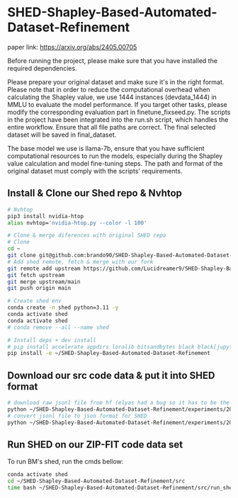 # SHED-Shapley-Based-Automated-Dataset-Refinement

paper link: https://arxiv.org/abs/2405.00705

Before running the project, please make sure that you have installed the required dependencies.

Please prepare your original dataset and make sure it's in the right format.
Please note that in order to reduce the computational overhead when calculating the Shapley value, we use 1444 instances (devdata_1444) in MMLU to evaluate the model performance. If you target other tasks, please modify the corresponding evaluation part in finetune_fixseed.py.
The scripts in the project have been integrated into the run.sh script, which handles the entire workflow. Ensure that all file paths are correct. The final selected dataset will be saved in final_dataset.

The base model we use is llama-7b, ensure that you have sufficient computational resources to run the models, especially during the Shapley value calculation and model fine-tuning steps.
The path and format of the original dataset must comply with the scripts' requirements.

## Install & Clone our Shed repo & Nvhtop
```bash
# Nvhtop 
pip3 install nvidia-htop
alias nvhtop='nvidia-htop.py --color -l 100'

# Clone & merge diferences with original SHED repo
# Clone
cd ~
git clone git@github.com:brando90/SHED-Shapley-Based-Automated-Dataset-Refinement.git
# Add shed remote, fetch & merge with our fork
git remote add upstream https://github.com/Lucidreamer9/SHED-Shapley-Based-Automated-Dataset-Refinement.git
git fetch upstream
git merge upstream/main
git push origin main

# Create shed env
conda create -n shed python=3.11 -y
conda activate shed
conda activate shed
# conda remove --all --name shed

# Install deps + dev install
# pip install accelerate appdirs loralib bitsandbytes black black[jupyter] datasets fire sentencepiece gradio && pip install git+https://github.com/huggingface/peft.git && pip install git+https://github.com/huggingface/transformers.git
pip install -e ~/SHED-Shapley-Based-Automated-Dataset-Refinement
```

## Download our src code data & put it into SHED format
```bash
# download raw jsonl file from hf (elyas had a bug so it has to be the jsonl raw file)
python ~/SHED-Shapley-Based-Automated-Dataset-Refinement/experiments/2024/11_nov/download_zipfit_data_jsonl_src_ds.py
# convert jsonl file to json format for SHED
python ~/SHED-Shapley-Based-Automated-Dataset-Refinement/experiments/2024/11_nov/transform_src_ds_from_jsonl_to_json.py
```

## Run SHED on our ZIP-FIT code data set
To run BM's shed, run the cmds bellow: 
```bash
conda activate shed
cd ~/SHED-Shapley-Based-Automated-Dataset-Refinement/src
time bash ~/SHED-Shapley-Based-Automated-Dataset-Refinement/src/run_shed_4_zipfit.sh
```
